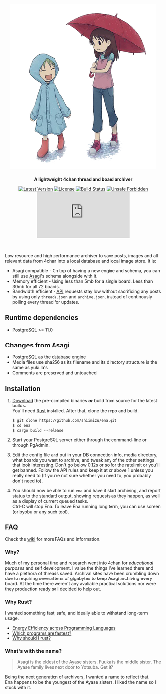 <h1 align="center"><br>
  <img src="./img/yotsuba-and-ena.png" alt="Yotsuba&Ena!" width="470" /><br>
  
</h1>

<div align="center">

<b>A lightweight 4chan thread and board archiver</b><br>

[![Latest Version][latest-badge]][latest-link]
[![License][license-badge]][license-url]
[![Build Status][build-badge]][build-url]
[![Unsafe Forbidden][safety-badge]][safety-url]
[![Matrix Chat][chat-badge]][chat-link]

[latest-badge]: https://img.shields.io/github/v/release/shiimizu/ena?color=ca7f85&style=flat-square
[latest-link]: https://github.com/shiimizu/ena/releases/latest
[license-badge]: https://img.shields.io/github/license/shiimizu/ena?color=blue&style=flat-square
[license-url]: LICENSE
[build-badge]: https://img.shields.io/github/workflow/status/shiimizu/ena/Rust?style=flat-square
[build-url]: https://github.com/shiimizu/ena/releases/latest
[safety-badge]: https://img.shields.io/badge/unsafe-forbidden-green.svg?style=flat-square
[safety-url]: https://github.com/rust-secure-code/safety-dance/
[chat-link]: https://matrix.to/#/#bibanon-chat:matrix.org
[chat-badge]: https://img.shields.io/matrix/bibanon-chat:matrix.org?logo=matrix&style=flat-square

</div>

<br>

Low resource and high performance archiver to save posts, images and all relevant data from 4chan into a local database and local image store. It is:

* Asagi compatible - On top of having a new engine and schema, you can still use [Asagi](https://github.com/eksopl/asagi)'s schema alongside with it.
* Memory efficient - Using less than 5mb for a single board. Less than 30mb for all 72 boards.
* Bandwidth efficient - [API](https://github.com/4chan/4chan-API) requests stay low without sacrificing any posts by using only `threads.json` and `archive.json`, instead of continously polling every thread for updates.

<!--
# Edge cases covered
* banned posts
* thread/post/file deletions
* massive threads consisting of thousands of posts
  -->
## Runtime dependencies
* [PostgreSQL](https://www.postgresql.org/download/) >= 11.0

## Changes from Asagi
* PostgreSQL as the database engine
* Media files use sha256 as its filename and its directory structure is the same as yuki.la's
* Comments are preserved and untouched

## Installation
1. [Download][latest-link] the pre-compiled binaries _**or**_ build from source for the latest builds.  
You'll need [Rust](https://www.rust-lang.org/tools/install) installed. After that, clone the repo and build.
	```console
	$ git clone https://github.com/shiimizu/ena.git
	$ cd ena
	$ cargo build --release
	```

2. Start your PostgreSQL server either through the command-line or through PgAdmin.

3. Edit the config file and put in your DB connection info, media directory, what boards you want to archive, and tweak any of the other settings that look interesting. Don't go below 0.12s or so for the ratelimit or you'll get banned. Follow the API rules and keep it at or above 1 unless you really need to (If you're not sure whether you need to, you probably don't need to).

4. You should now be able to run `ena` and have it start archiving, and report status to the standard output, showing requests as they happen, as well as a display of current queued tasks.<br>Ctrl-C will stop Ena. To leave Ena running long term, you can use screen (or byobu or any such tool).

## FAQ
Check the [wiki](https://github.com/shiimizu/ena/wiki) for more FAQs and information.

### Why?
Much of my personal time and research went into 4chan for *educational purposes* and self development. I value the things I've learned there and have a plethora of threads saved. Archival sites have been crumbling down due to requiring several tens of gigabytes to keep Asagi archiving every board. At the time there weren't any avaliable practical solutions nor were they production ready so I decided to help out.

### Why Rust?
I wanted something fast, safe, and ideally able to withstand long-term usage.
* [Energy Efficiency across Programming Languages](https://sites.google.com/view/energy-efficiency-languages/results)
* [Which programs are fastest?](https://benchmarksgame-team.pages.debian.net/benchmarksgame/which-programs-are-fastest.html)
* [Why should I rust?](https://www.reddit.com/r/rust/comments/ekuiql/why_should_i_rust/)

### What's with the name?
> Asagi is the eldest of the Ayase sisters. Fuuka is the middle sister. The Ayase family lives next door to Yotsuba. Get it?

Being the next generation of archivers, I wanted a name to reflect that.  
Ena happens to be the youngest of the Ayase sisters. I liked the name so I stuck with it.

